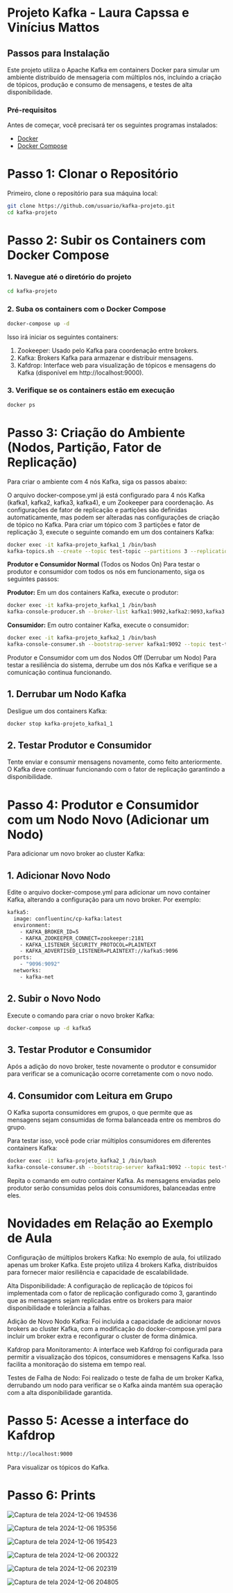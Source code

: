 # Projeto Kafka - Laura Capssa e Vinícius Mattos

## Passos para Instalação

Este projeto utiliza o Apache Kafka em containers Docker para simular um ambiente distribuído de mensageria com múltiplos nós, incluindo a criação de tópicos, produção e consumo de mensagens, e testes de alta disponibilidade.

### Pré-requisitos
Antes de começar, você precisará ter os seguintes programas instalados:

- [Docker](https://www.docker.com/get-started)
- [Docker Compose](https://docs.docker.com/compose/install/)

# Passo 1: Clonar o Repositório

Primeiro, clone o repositório para sua máquina local:

```bash
git clone https://github.com/usuario/kafka-projeto.git
cd kafka-projeto
```

# Passo 2: Subir os Containers com Docker Compose

### 1. Navegue até o diretório do projeto
```bash
cd kafka-projeto
```

### 2. Suba os containers com o Docker Compose
```bash
docker-compose up -d
```
Isso irá iniciar os seguintes containers:
1. Zookeeper: Usado pelo Kafka para coordenação entre brokers.
2. Kafka: Brokers Kafka para armazenar e distribuir mensagens.
3. Kafdrop: Interface web para visualização de tópicos e mensagens do Kafka (disponível em http://localhost:9000).

### 3. Verifique se os containers estão em execução
```bash
docker ps
```
# Passo 3: Criação do Ambiente (Nodos, Partição, Fator de Replicação)
Para criar o ambiente com 4 nós Kafka, siga os passos abaixo:

O arquivo docker-compose.yml já está configurado para 4 nós Kafka (kafka1, kafka2, kafka3, kafka4), e um Zookeeper para coordenação.
As configurações de fator de replicação e partições são definidas automaticamente, mas podem ser alteradas nas configurações de criação de tópico no Kafka.
Para criar um tópico com 3 partições e fator de replicação 3, execute o seguinte comando em um dos containers Kafka:
```bash
docker exec -it kafka-projeto_kafka1_1 /bin/bash
kafka-topics.sh --create --topic test-topic --partitions 3 --replication-factor 3 --bootstrap-server kafka1:9092
```

**Produtor e Consumidor Normal** (Todos os Nodos On)
Para testar o produtor e consumidor com todos os nós em funcionamento, siga os seguintes passos:

**Produtor:**
Em um dos containers Kafka, execute o produtor:
```bash
docker exec -it kafka-projeto_kafka1_1 /bin/bash
kafka-console-producer.sh --broker-list kafka1:9092,kafka2:9093,kafka3:9094,kafka4:9095 --topic test-topic
```
**Consumidor:**
Em outro container Kafka, execute o consumidor:
```bash
docker exec -it kafka-projeto_kafka2_1 /bin/bash
kafka-console-consumer.sh --bootstrap-server kafka1:9092 --topic test-topic --from-beginning
```

Produtor e Consumidor com um dos Nodos Off (Derrubar um Nodo)
Para testar a resiliência do sistema, derrube um dos nós Kafka e verifique se a comunicação continua funcionando.

## 1. Derrubar um Nodo Kafka
Desligue um dos containers Kafka:
```bash
docker stop kafka-projeto_kafka1_1
```
## 2. Testar Produtor e Consumidor
Tente enviar e consumir mensagens novamente, como feito anteriormente. O Kafka deve continuar funcionando com o fator de replicação garantindo a disponibilidade.

# Passo 4: Produtor e Consumidor com um Nodo Novo (Adicionar um Nodo)
Para adicionar um novo broker ao cluster Kafka:

## 1. Adicionar Novo Nodo
Edite o arquivo docker-compose.yml para adicionar um novo container Kafka, alterando a configuração para um novo broker. Por exemplo:
```bash
kafka5:
  image: confluentinc/cp-kafka:latest
  environment:
    - KAFKA_BROKER_ID=5
    - KAFKA_ZOOKEEPER_CONNECT=zookeeper:2181
    - KAFKA_LISTENER_SECURITY_PROTOCOL=PLAINTEXT
    - KAFKA_ADVERTISED_LISTENER=PLAINTEXT://kafka5:9096
  ports:
    - "9096:9092"
  networks:
    - kafka-net
```

## 2. Subir o Novo Nodo
Execute o comando para criar o novo broker Kafka:
```bash
docker-compose up -d kafka5
```
## 3. Testar Produtor e Consumidor
Após a adição do novo broker, teste novamente o produtor e consumidor para verificar se a comunicação ocorre corretamente com o novo nodo.

## 4. Consumidor com Leitura em Grupo
O Kafka suporta consumidores em grupos, o que permite que as mensagens sejam consumidas de forma balanceada entre os membros do grupo.

Para testar isso, você pode criar múltiplos consumidores em diferentes containers Kafka:
```bash
docker exec -it kafka-projeto_kafka2_1 /bin/bash
kafka-console-consumer.sh --bootstrap-server kafka1:9092 --topic test-topic --group test-group
```
Repita o comando em outro container Kafka. As mensagens enviadas pelo produtor serão consumidas pelos dois consumidores, balanceadas entre eles.

# Novidades em Relação ao Exemplo de Aula
Configuração de múltiplos brokers Kafka: No exemplo de aula, foi utilizado apenas um broker Kafka. Este projeto utiliza 4 brokers Kafka, distribuídos para fornecer maior resiliência e capacidade de escalabilidade.

Alta Disponibilidade: A configuração de replicação de tópicos foi implementada com o fator de replicação configurado como 3, garantindo que as mensagens sejam replicadas entre os brokers para maior disponibilidade e tolerância a falhas.

Adição de Novo Nodo Kafka: Foi incluída a capacidade de adicionar novos brokers ao cluster Kafka, com a modificação do docker-compose.yml para incluir um broker extra e reconfigurar o cluster de forma dinâmica.

Kafdrop para Monitoramento: A interface web Kafdrop foi configurada para permitir a visualização dos tópicos, consumidores e mensagens Kafka. Isso facilita a monitoração do sistema em tempo real.

Testes de Falha de Nodo: Foi realizado o teste de falha de um broker Kafka, derrubando um nodo para verificar se o Kafka ainda mantém sua operação com a alta disponibilidade garantida.

# Passo 5:  Acesse a interface do Kafdrop 
```bash
http://localhost:9000
```
Para visualizar os tópicos do Kafka.


# Passo 6: Prints
![Captura de tela 2024-12-06 194536](https://github.com/user-attachments/assets/81c57ce8-719c-41cf-894b-a555bf6f0e3c)

![Captura de tela 2024-12-06 195356](https://github.com/user-attachments/assets/8457bd01-bc77-49d2-9992-22c9c9652280)

![Captura de tela 2024-12-06 195423](https://github.com/user-attachments/assets/28183071-35e3-4254-8bee-3f3d313b42e0)

![Captura de tela 2024-12-06 200322](https://github.com/user-attachments/assets/93825414-0467-4748-9685-c6eab1b01967)

![Captura de tela 2024-12-06 202319](https://github.com/user-attachments/assets/7a9af42b-948f-4eff-9415-e2f0f2b10b18)

![Captura de tela 2024-12-06 204805](https://github.com/user-attachments/assets/cf328f4d-e656-47e3-ad6b-94f1a593c49c)


